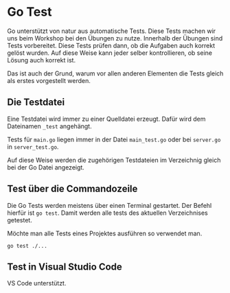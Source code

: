 # Go Test

Go unterstützt von natur aus automatische Tests. Diese Tests machen wir uns beim Workshop bei den Übungen zu nutze. Innerhalb der Übungen sind Tests vorbereitet. Diese Tests prüfen dann, ob die Aufgaben auch korrekt gelöst wurden. Auf diese Weise kann jeder selber kontrollieren, ob seine Lösung auch korrekt ist.

Das ist auch der Grund, warum vor allen anderen Elementen die Tests gleich als erstes vorgestellt werden.

## Die Testdatei

Eine Testdatei wird immer zu einer Quelldatei erzeugt. Dafür wird dem Dateinamen `_test` angehängt.

Tests für `main.go` liegen immer in der Datei `main_test.go` oder bei `server.go` in `server_test.go`.

Auf diese Weise werden die zugehörigen Testdateien im Verzeichnig gleich bei der Go Datei angezeigt.

## Test über die Commandozeile

Die Go Tests werden meistens über einen Terminal gestartet. Der Befehl hierfür ist `go test`. Damit werden alle tests des aktuellen Verzeichnises getestet.

Möchte man alle Tests eines Projektes ausführen so verwendet man.

```
go test ./...
```

## Test in Visual Studio Code

VS Code unterstützt. 